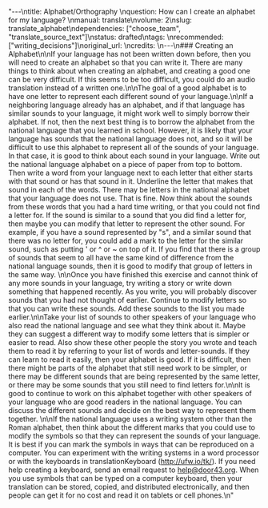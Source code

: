 "---\ntitle: Alphabet/Orthography \nquestion: How can I create an alphabet for my language? \nmanual: translate\nvolume: 2\nslug: translate_alphabet\ndependencies: [\"choose_team\", \"translate_source_text\"]\nstatus: drafted\ntags: \nrecommended:  [\"writing_decisions\"]\noriginal_url: \ncredits: \n---\n### Creating an Alphabet\n\nIf your language has not been written down before, then you will need to create an alphabet so that you can write it. There are many things to think about when creating an alphabet, and creating a good one can be very difficult. If this seems to be too difficult, you could do an audio translation instead of a written one.\n\nThe goal of a good alphabet is to have one letter to represent each different sound of your language.\n\nIf a neighboring language already has an alphabet, and if that language has similar sounds to your language, it might work well to simply borrow their alphabet. If not, then the next best thing is to borrow the alphabet from the national language that you learned in school. However, it is likely that your language has sounds that the national language does not, and so it will be difficult to use this alphabet to represent all of the sounds of your language. In that case, it is good to think about each sound in your language. Write out the national language alphabet on a piece of paper from top to bottom. Then write a word from your language next to each letter that either starts with that sound or has that sound in it. Underline the letter that makes that sound in each of the words. There may be letters in the national alphabet that your language does not use. That is fine. Now think about the sounds from these words that you had a hard time writing, or that you could not find a letter for. If the sound is similar to a sound that you did find a letter for, then maybe you can modify that letter to represent the other sound. For example, if you have a sound represented by \"s\", and a similar sound that there was no letter for, you could add a mark to the letter for the similar sound, such as putting ' or ^ or ~ on top of it. If you find that there is a group of sounds that seem to all have the same kind of difference from the national language sounds, then it is good to modify that group of letters in the same way. \n\nOnce you have finished this exercise and cannot think of any more sounds in your language, try writing a story or write down something that happened recently. As you write, you will probably discover sounds that you had not thought of earlier. Continue to modify letters so that you can write these sounds. Add these sounds to the list you made earlier.\n\nTake your list of sounds to other speakers of your language who also read the national language and see what they think about it. Maybe they can suggest a different way to modify some letters that is simpler or easier to read. Also show these other people the story you wrote and teach them to read it by referring to your list of words and letter-sounds. If they can learn to read it easily, then your alphabet is good. If it is difficult, then there might be parts of the alphabet that still need work to be simpler, or there may be different sounds that are being represented by the same letter, or there may be some sounds that you still need to find letters for.\n\nIt is good to continue to work on this alphabet together with other speakers of your language who are good readers in the national language. You can discuss the different sounds and decide on the best way to represent them together. \n\nIf the national language uses a writing system other than the Roman alphabet, then think about the different marks that you could use to modify the symbols so that they can represent the sounds of your language. It is best if you can mark the symbols in ways that can be reproduced on a computer. You can experiment with the writing systems in a word processor or with the keyboards in translationKeyboard (http://ufw.io/tk/). If you need help creating a keyboard, send an email request to <help@door43.org>. When you use symbols that can be typed on a computer keyboard, then your translation can be stored, copied, and distributed electronically, and then people can get it for no cost and read it on tablets or cell phones.\n"
